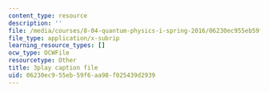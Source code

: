 ```yaml
---
content_type: resource
description: ''
file: /media/courses/8-04-quantum-physics-i-spring-2016/06230ec955eb59f6aa98f025439d2939_37-GdFJGSXs.vtt
file_type: application/x-subrip
learning_resource_types: []
ocw_type: OCWFile
resourcetype: Other
title: 3play caption file
uid: 06230ec9-55eb-59f6-aa98-f025439d2939
---
```

